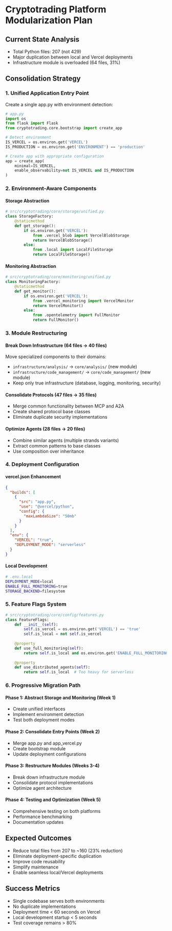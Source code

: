 # Cryptotrading Platform Modularization Plan

## Current State Analysis
- Total Python files: 207 (not 429)
- Major duplication between local and Vercel deployments
- Infrastructure module is overloaded (64 files, 31%)

## Consolidation Strategy

### 1. Unified Application Entry Point
Create a single app.py with environment detection:

```python
# app.py
import os
from flask import Flask
from cryptotrading.core.bootstrap import create_app

# Detect environment
IS_VERCEL = os.environ.get('VERCEL')
IS_PRODUCTION = os.environ.get('ENVIRONMENT') == 'production'

# Create app with appropriate configuration
app = create_app(
    minimal=IS_VERCEL,
    enable_observability=not IS_VERCEL and IS_PRODUCTION
)
```

### 2. Environment-Aware Components

#### Storage Abstraction
```python
# src/cryptotrading/core/storage/unified.py
class StorageFactory:
    @staticmethod
    def get_storage():
        if os.environ.get('VERCEL'):
            from .vercel_blob import VercelBlobStorage
            return VercelBlobStorage()
        else:
            from .local import LocalFileStorage
            return LocalFileStorage()
```

#### Monitoring Abstraction
```python
# src/cryptotrading/core/monitoring/unified.py
class MonitoringFactory:
    @staticmethod
    def get_monitor():
        if os.environ.get('VERCEL'):
            from .vercel_monitoring import VercelMonitor
            return VercelMonitor()
        else:
            from .opentelemetry import FullMonitor
            return FullMonitor()
```

### 3. Module Restructuring

#### Break Down Infrastructure (64 files → 40 files)
Move specialized components to their domains:
- `infrastructure/analysis/` → `core/analysis/` (new module)
- `infrastructure/code_management/` → `core/code_management/` (new module)
- Keep only true infrastructure (database, logging, monitoring, security)

#### Consolidate Protocols (47 files → 35 files)
- Merge common functionality between MCP and A2A
- Create shared protocol base classes
- Eliminate duplicate security implementations

#### Optimize Agents (28 files → 20 files)
- Combine similar agents (multiple strands variants)
- Extract common patterns to base classes
- Use composition over inheritance

### 4. Deployment Configuration

#### vercel.json Enhancement
```json
{
  "builds": [
    {
      "src": "app.py",
      "use": "@vercel/python",
      "config": {
        "maxLambdaSize": "50mb"
      }
    }
  ],
  "env": {
    "VERCEL": "true",
    "DEPLOYMENT_MODE": "serverless"
  }
}
```

#### Local Development
```bash
# .env.local
DEPLOYMENT_MODE=local
ENABLE_FULL_MONITORING=true
STORAGE_BACKEND=filesystem
```

### 5. Feature Flags System
```python
# src/cryptotrading/core/config/features.py
class FeatureFlags:
    def __init__(self):
        self.is_vercel = os.environ.get('VERCEL') == 'true'
        self.is_local = not self.is_vercel
        
    @property
    def use_full_monitoring(self):
        return self.is_local and os.environ.get('ENABLE_FULL_MONITORING') == 'true'
    
    @property
    def use_distributed_agents(self):
        return self.is_local  # Too heavy for serverless
```

### 6. Progressive Migration Path

#### Phase 1: Abstract Storage and Monitoring (Week 1)
- Create unified interfaces
- Implement environment detection
- Test both deployment modes

#### Phase 2: Consolidate Entry Points (Week 2)
- Merge app.py and app_vercel.py
- Create bootstrap module
- Update deployment configurations

#### Phase 3: Restructure Modules (Weeks 3-4)
- Break down infrastructure module
- Consolidate protocol implementations
- Optimize agent architecture

#### Phase 4: Testing and Optimization (Week 5)
- Comprehensive testing on both platforms
- Performance benchmarking
- Documentation updates

## Expected Outcomes
- Reduce total files from 207 to ~160 (23% reduction)
- Eliminate deployment-specific duplication
- Improve code reusability
- Simplify maintenance
- Enable seamless local/Vercel deployments

## Success Metrics
- Single codebase serves both environments
- No duplicate implementations
- Deployment time < 60 seconds on Vercel
- Local development startup < 5 seconds
- Test coverage remains > 80%